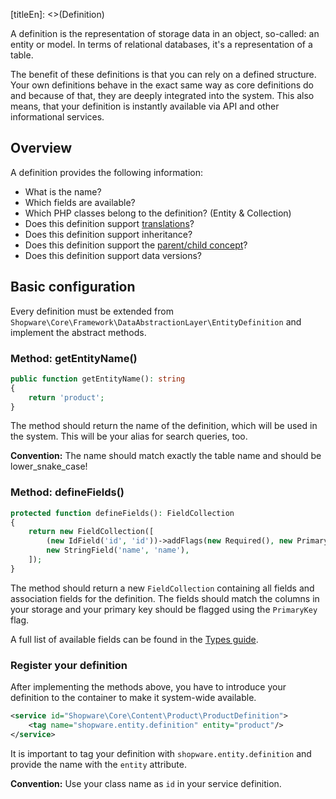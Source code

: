 [titleEn]: <>(Definition)

A definition is the representation of storage data in an object, so-called: an entity or model. In terms of relational databases, it's a representation of a table.

The benefit of these definitions is that you can rely on a defined structure. Your own definitions behave in the exact same way as core definitions do and because of that, they are deeply integrated into the system. This also means, that your definition is instantly available via API and other informational services.

## Overview

A definition provides the following information:

- What is the name?
- Which fields are available?
- Which PHP classes belong to the definition? (Entity & Collection)
- Does this definition support [translations](./120-translations.md)?
- Does this definition support inheritance?
- Does this definition support the [parent/child concept](./110-data-inheritance.md)?
- Does this definition support data versions?

## Basic configuration

Every definition must be extended from `Shopware\Core\Framework\DataAbstractionLayer\EntityDefinition` and implement the abstract methods.

### Method: getEntityName()

```php
public function getEntityName(): string
{
    return 'product';
}
```

The method should return the name of the definition, which will be used in the system. This will be your alias for search queries, too.

**Convention:** The name should match exactly the table name and should be lower_snake_case!

### Method: defineFields()

```php
protected function defineFields(): FieldCollection
{
    return new FieldCollection([
        (new IdField('id', 'id'))->addFlags(new Required(), new PrimaryKey()),
        new StringField('name', 'name'),
    ]);
}
```

The method should return a new `FieldCollection` containing all fields and association fields for the definition. The fields should match the columns in your storage and your primary key should be flagged using the `PrimaryKey` flag.

A full list of available fields can be found in the [Types guide](./080-types.md).

### Register your definition

After implementing the methods above, you have to introduce your definition to the container to make it system-wide available.

```xml
<service id="Shopware\Core\Content\Product\ProductDefinition">
    <tag name="shopware.entity.definition" entity="product"/>
</service>
```

It is important to tag your definition with `shopware.entity.definition` and provide the name with the `entity` attribute.

**Convention:** Use your class name as `id` in your service definition.
